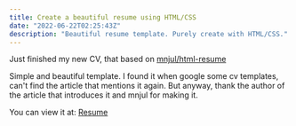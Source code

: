 ```yaml
---
title: Create a beautiful resume using HTML/CSS
date: "2022-06-22T02:25:43Z"
description: "Beautiful resume template. Purely create with HTML/CSS."
---
```


Just finished my new CV, that based on [mnjul/html-resume](https://github.com/mnjul/html-resume)

Simple and beautiful template. I found it when google some cv templates, can't find the article that mentions it again. But anyway, thank the author of the article that introduces it and mnjul for making it.

You can view it at: [Resume](https://thanhdac.com/cv/resume.pdf)
